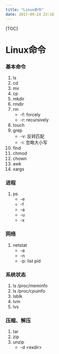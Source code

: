 ```yaml
---
title: "Linux命令"
date: 2017-09-24 23:16
---
```


[TOC]
# Linux命令
### 基本命令
1. ls
2. cd
3. mv
4. cp
5. mkdir
6. rmdir
7. rm
	- -f: forcely
	- -r: recursively
8. touch
9. grep
	- -v: 反转匹配
	- -i: 忽略大小写
10. find
11. chmod
12. chown
13. awk
14. xargs

### 进程
1. ps
	- -e
	- -f
	- -a
	- -u
	- -x

### 网络
1. netstat
	- -a
	- -n
	- -p: list pid

### 系统状态
1. ls /proc/meminfo
2. ls /proc/cpuinfo
3. lsblk
4. lvm
5. lvs

### 压缩、解压
1. tar
2. zip
3. unzip
	- -d \<exdir\>